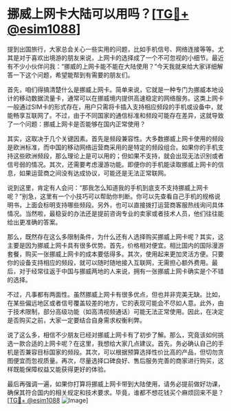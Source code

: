 # 挪威上网卡大陆可以用吗？[[TG💪+ @esim1088](https://t.me/s/esim1088)]

提到出国旅行，大家总会关心一些实用的问题，比如手机信号、网络连接等等。尤其是对于喜欢出境游的朋友来说，上网卡的选择成了一个不可忽视的小细节。最近有不少小伙伴问我：“挪威的上网卡能不能在大陆使用？”今天我就来给大家详细解答一下这个问题，希望能帮到有需要的朋友们。

首先，咱们得搞清楚什么是挪威上网卡。简单来说，它就是一种专门为挪威本地设计的移动数据流量卡，通常可以在挪威境内提供高速稳定的网络服务。这类上网卡一般通过SIM卡的形式存在，用户只需将卡插入支持相应频段的手机或设备中，就能畅享互联网了。不过，由于不同国家的通信标准和频段可能存在差异，这就导致了一个问题：挪威上网卡是否能够在国内正常使用？

其实，这取决于几个关键因素。首先是频段兼容性。大多数挪威上网卡使用的频段是欧洲标准，而中国的移动网络运营商采用的是特定的频段组合。如果你的手机支持这些欧洲频段，那么理论上是可以用的；但如果不支持，就会出现无法识别或者信号弱的情况。其次，还需要考虑漫游功能。即便你的手机能读取挪威上网卡的信息，如果运营商之间没有达成协议，可能还是无法正常联网。

说到这里，肯定有人会问：“那我怎么知道我的手机到底支不支持挪威上网卡呢？”别急，这里有一个小技巧可以帮助你判断。你可以先查看自己手机的规格说明书，上面会标明支持哪些频段。另外，也可以直接拨打运营商客服热线询问具体情况。当然啦，最稳妥的办法还是提前咨询专业的卖家或者技术人员，他们往往能给出更准确的答案。

那么，既然存在这么多限制条件，为什么还有人选择购买挪威上网卡呢？其实，这主要是因为挪威上网卡具有很多优势。首先，价格相对便宜。相比国内的国际漫游套餐，购买一张挪威上网卡的成本要低得多。其次，使用起来更加灵活方便。只要你的设备支持相应的频段，就可以随时随地接入互联网，无需担心额外费用。最后，对于经常往返于中国与挪威两地的人来说，拥有一张挪威上网卡确实是个不错的选择。

不过，凡事都有两面性。虽然挪威上网卡有很多优点，但也并非完美无缺。比如，在某些偏远地区或者信号覆盖较差的地方，它的表现可能会不尽如人意。此外，由于技术限制，部分高级功能（如高清视频通话）可能无法正常使用。因此，在决定是否购买之前，大家一定要结合自身需求权衡利弊。

说了这么多，相信不少朋友已经对挪威上网卡有了初步了解。那么，究竟该如何挑选一款合适的上网卡呢？在这里，我想给大家几点建议。首先，务必确认自己的手机是否兼容目标国家的频段。其次，可以根据预算选择性价比高的产品，但切勿贪图便宜而忽视质量。再次，尽量选择口碑良好、售后服务完善的商家进行购买，这样既能保障权益又能获得更好的体验。

最后再强调一遍，如果你打算将挪威上网卡带到大陆使用，请务必提前做好功课，确保其符合国内的相关规定和技术要求。毕竟，谁都不想花钱买个麻烦回来不是？[[TG💪+ @esim1088](https://t.me/s/esim1088) ![Image](https://i.postimg.cc/4NQfJmqS/Snipaste-2025-05-13-00-14-12.png)]